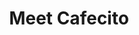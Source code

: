 ---
title: Meet Cafecito
description: "Connect with purpose. Join 1:1 coffee breaks with like-minded professionals every week. We make working from home as smooth as your morning coffee."
link: https://www.meetcafecito.com/
image: "/assets/img/supporters/meet-cafecito.png"
categories:
  - affiliate-partner
---